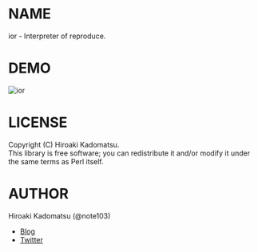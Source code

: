 # NAME

ior - Interpreter of reproduce.

# DEMO

![ior](https://dl.dropboxusercontent.com/u/7779513/cpg/2016-04-12_cpg.gif)

# LICENSE

Copyright (C) Hiroaki Kadomatsu.  
This library is free software; you can redistribute it and/or modify it under the same terms as Perl itself.

# AUTHOR

Hiroaki Kadomatsu (@note103)

- [Blog](http://note103.hateblo.jp/)
- [Twitter](https://twitter.com/note103)

